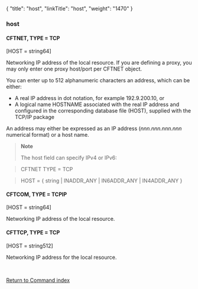 {
    "title": "host",
    "linkTitle": "host",
    "weight": "1470"
}<span id="host"></span>

### host

#### CFTNET, TYPE = TCP

\[HOST = string64\]

Networking IP address of the local resource. If you are defining a proxy, you may only enter one proxy host/port per CFTNET object.

You can enter up to 512 alphanumeric characters an address, which
can be either:

- A real IP address in dot notation, for example 192.9.200.10, or
- A logical name HOSTNAME associated with the real IP address and configured
    in the corresponding database file (HOST), supplied with the TCP/IP package

An address may either be expressed as an IP address (*nnn.nnn.nnn.nnn*
numerical format) or a host name.

> **Note**
>
> The host field can specify IPv4 or IPv6:

> CFTNET TYPE = TCP

> HOST = { string | INADDR\_ANY | IN6ADDR\_ANY | IN4ADDR\_ANY }

#### CFTCOM, TYPE = TCPIP

\[HOST = string64\]

Networking IP address of the local resource.

#### CFTTCP, TYPE = TCP

\[HOST = string512\]

Networking IP address for the local resource.

 

[Return to Command index](../../)
